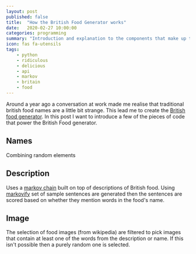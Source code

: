 ```yaml
---
layout: post
published: false
title:  "How the British Food Generator works"
date:   2020-02-27 10:00:00
categories: programming
summary: "Introduction and explanation to the components that make up the british food generator"
icon: fas fa-utensils
tags:
    - python
    - ridiculous
    - delicious
    - api
    - markov
    - britain
    - food
---
```


Around a year ago a conversation at work made me realise that traditional british 
food names are a little bit strange. This lead me to create the [British food generator][website-food-gen].
In this post I want to introduce a few of the pieces of code that power the
British Food generator.

## Names

Combining random elements

## Description
Uses a [markov chain][wiki-markov] built on top of descriptions of British food.
Using [markovify][library-markovify] set of sample sentences are generated then the sentences are
scored based on whether they mention words in the food's name.

## Image
The selection of food images (from wikipedia) are filtered to pick images 
that contain at least one of the words from the description or name. If this 
isn't possible then a purely random one is selected.


[website-food-gen]: https://british-food-generator.herokuapp.com
[wiki-markov]: https://en.wikipedia.org/wiki/Markov_chain
[library-markovify]:https://github.com/jsvine/markovify
